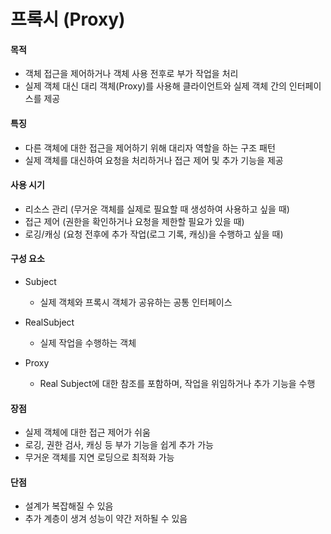 # 프록시 (Proxy)

#### 목적

- 객체 접근을 제어하거나 객체 사용 전후로 부가 작업을 처리
- 실제 객체 대신 대리 객체(Proxy)를 사용해 클라이언트와 실제 객체 간의 인터페이스를 제공

#### 특징

- 다른 객체에 대한 접근을 제어하기 위해 대리자 역할을 하는 구조 패턴
- 실제 객체를 대신하여 요청을 처리하거나 접근 제어 및 추가 기능을 제공

#### 사용 시기

- 리소스 관리 (무거운 객체를 실제로 필요할 때 생성하여 사용하고 싶을 때)
- 접근 제어 (권한을 확인하거나 요청을 제한할 필요가 있을 때)
- 로깅/캐싱 (요청 전후에 추가 작업(로그 기록, 캐싱)을 수행하고 싶을 때)

#### 구성 요소

- Subject

  - 실제 객체와 프록시 객체가 공유하는 공통 인터페이스

- RealSubject

  - 실제 작업을 수행하는 객체

- Proxy

  - Real Subject에 대한 참조를 포함하며, 작업을 위임하거나 추가 기능을 수행

#### 장점

- 실제 객체에 대한 접근 제어가 쉬움
- 로깅, 권한 검사, 캐싱 등 부가 기능을 쉽게 추가 가능
- 무거운 객체를 지연 로딩으로 최적화 가능

#### 단점

- 설계가 복잡해질 수 있음
- 추가 계층이 생겨 성능이 약간 저하될 수 있음
